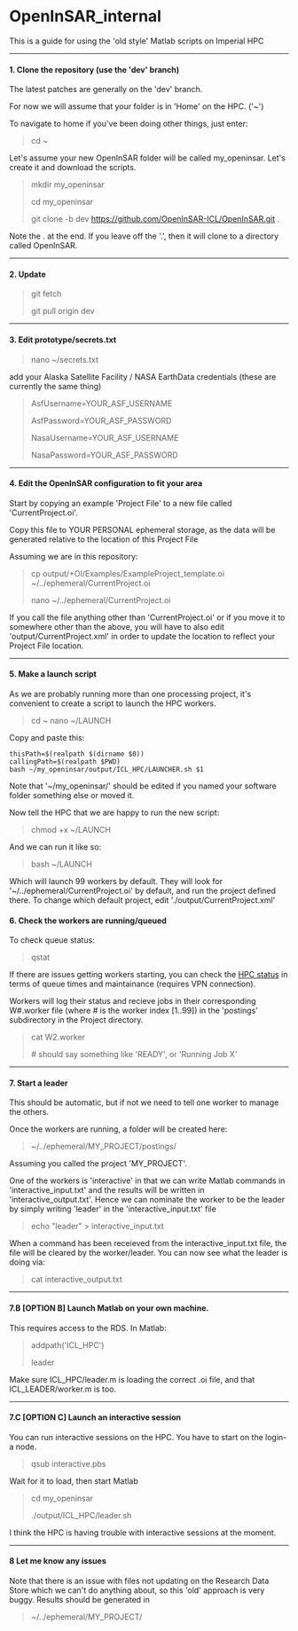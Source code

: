 # OpenInSAR_internal

This is a guide for using the 'old style' Matlab scripts on Imperial HPC

---
#### 1. Clone the repository (use the 'dev' branch)

  The latest patches are generally on the 'dev' branch.

  For now we will assume that your folder is in 'Home' on the HPC. ('~')

  To navigate to home if you've been doing other things, just enter:

  > cd ~

  Let's assume your new OpenInSAR folder will be called my_openinsar. Let's create it and download the scripts.

  > mkdir my_openinsar
  > 
  > cd my_openinsar
  > 
  > git clone -b dev https://github.com/OpenInSAR-ICL/OpenInSAR.git .

  
  Note the . at the end. If you leave off the '.', then it will clone to a directory called OpenInSAR.
  
---
#### 2. Update
  
  > git fetch
  >
  > git pull origin dev

---
#### 3. Edit prototype/secrets.txt
  > nano ~/secrets.txt
  
  add your Alaska Satellite Facility / NASA EarthData credentials (these are currently the same thing)
  
  > AsfUsername=YOUR_ASF_USERNAME
  > 
  > AsfPassword=YOUR_ASF_PASSWORD
  >
  > NasaUsername=YOUR_ASF_USERNAME
  >
  > NasaPassword=YOUR_ASF_PASSWORD

---

#### 4. Edit the OpenInSAR configuration to fit your area
  Start by copying an example 'Project File' to a new file called 'CurrentProject.oi'.

  Copy this file to YOUR PERSONAL ephemeral storage, as the data will be generated relative to the location of this Project File
  
  Assuming we are in this repository:
  
  > cp output/+OI/Examples/ExampleProject_template.oi ~/../ephemeral/CurrentProject.oi
  >
  > nano ~/../ephemeral/CurrentProject.oi
  
  If you call the file anything other than 'CurrentProject.oi' or if you move it to somewhere other than the above, you will have to also edit 'output/CurrentProject.xml' in order to update the location to reflect your Project File location.

---

#### 5. Make a launch script

As we are probably running more than one processing project, it's convenient to create a script to launch the HPC workers.

> cd ~
> nano ~/LAUNCH

Copy and paste this:
```
thisPath=$(realpath $(dirname $0))
callingPath=$(realpath $PWD)
bash ~/my_openinsar/output/ICL_HPC/LAUNCHER.sh $1
```

Note that '~/my_openinsar/' should be edited if you named your software folder something else or moved it.

Now tell the HPC that we are happy to run the new script:

> chmod +x ~/LAUNCH

And we can run it like so:

> bash ~/LAUNCH

Which will launch 99 workers by default. They will look for '~/../ephemeral/CurrentProject.oi' by default, and run the project defined there. To change which default project, edit './output/CurrentProject.xml'

#### 6. Check the workers are running/queued
  To check queue status:
  
  > qstat
  
  If there are issues getting workers starting, you can check the [HPC status](https://status.rcs.imperial.ac.uk/) in terms of queue times and maintainance (requires VPN connection).
  
  Workers will log their status and recieve jobs in their corresponding W#.worker file (where # is the worker index [1..99]) in the 'postings' subdirectory in the Project directory.
  
  > cat W2.worker
  > 
  > \# should say something like 'READY', or 'Running Job X'

---

#### 7. Start a leader
  This should be automatic, but if not we need to tell one worker to manage the others.

  Once the workers are running, a folder will be created here:
  
  > ~/../ephemeral/MY_PROJECT/postings/

  Assuming you called the project 'MY_PROJECT'.
  
  One of the workers is 'interactive' in that we can write Matlab commands in 'interactive_input.txt' and the results will be written in 'interactive_output.txt'.
  Hence we can nominate the worker to be the leader by simply writing 'leader' in the 'interactive_input.txt' file
  
  > echo "leader" > interactive_input.txt
  
  When a command has been receieved from the interactive_input.txt file, the file will be cleared by the worker/leader.
  You can now see what the leader is doing via:
  
  > cat interactive_output.txt

---

#### 7.B [OPTION B] Launch Matlab on your own machine.
  This requires access to the RDS.
  In Matlab:
  
  > addpath('ICL_HPC')
  >
  > leader
  
  Make sure ICL_HPC/leader.m is loading the correct .oi file, and that ICL_LEADER/worker.m is too.

---

#### 7.C [OPTION C] Launch an interactive session
  You can run interactive sessions on the HPC. You have to start on the login-a node.
  > qsub interactive.pbs
  
  Wait for it to load, then start Matlab
  
  > cd my_openinsar
  > 
  > ./output/ICL_HPC/leader.sh
  
  I think the HPC is having trouble with interactive sessions at the moment.

---

#### 8 Let me know any issues
  Note that there is an issue with files not updating on the Research Data Store which we can't do anything about, so this 'old' approach is very buggy.
  Results should be generated in 
  > ~/../ephemeral/MY_PROJECT/

